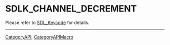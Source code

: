# SDLK_CHANNEL_DECREMENT

Please refer to [SDL_Keycode](SDL_Keycode) for details.

----
[CategoryAPI](CategoryAPI), [CategoryAPIMacro](CategoryAPIMacro)

